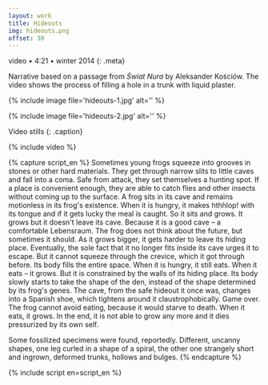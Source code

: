 ```yaml
---
layout: work
title: Hideouts
img: hideouts.png
offset: 30
---
```


video • 4:21 • winter 2014
{: .meta}

Narrative based on a passage from _Świat Nura_ by Aleksander Kościów. The video shows the process of filling a hole in a trunk with liquid plaster.

{% include image file='hideouts-1.jpg' alt='' %}

{% include image file='hideouts-2.jpg' alt='' %}

Video stills
{: .caption}

{% include video %}

{% capture script_en %}
Sometimes young frogs squeeze into grooves in stones or other hard materials. They get through narrow slits to little caves and fall into a coma. Safe from attack, they set themselves a hunting spot. If a place is convenient enough, they are able to catch flies and other insects without coming up to the surface. A frog sits in its cave and remains motionless in its frog's existence. When it is hungry, it makes hthhlop! with its tongue and if it gets lucky the meal is caught. So it sits and grows. It grows but it doesn't leave its cave. Because it is a good cave – a comfortable Lebensraum. The frog does not think about the future, but sometimes it should. As it grows bigger, it gets harder to leave its hiding place. Eventually, the sole fact that it no longer fits inside its cave urges it to escape. But it cannot squeeze through the crevice, which it got through before. Its body fills the entire space. When it is hungry, it still eats. When it eats – it grows. But it is constrained by the walls of its hiding place. Its body slowly starts to take the shape of the den, instead of the shape determined by its frog's genes. The cave, from the safe hideout it once was, changes into a Spanish shoe, which tightens around it claustrophobically. Game over. The frog cannot avoid eating, because it would starve to death. When it eats, it grows. In the end, it is not able to grow any more and it dies pressurized by its own self.

Some fossilized specimens were found, reportedly. Different, uncanny shapes, one leg curled in a shape of a spiral, the other one strangely short and ingrown, deformed trunks, hollows and bulges. 
{% endcapture %}

{% include script en=script_en %}